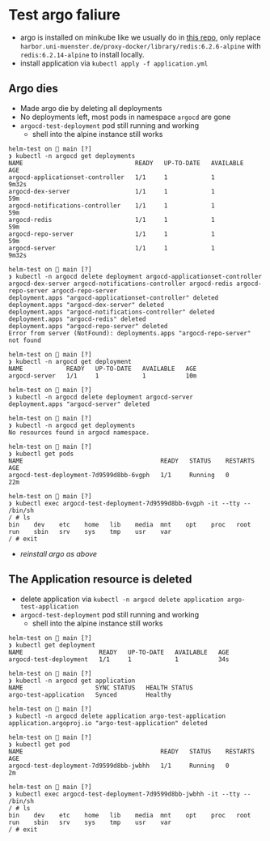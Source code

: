 # Test argo faliure

- argo is installed on minikube like we usually do in [this repo](https://zivgitlab.uni-muenster.de/wwuit-sys/sciebo/kubernetes/-/tree/master/argocd), only replace `harbor.uni-muenster.de/proxy-docker/library/redis:6.2.6-alpine` with `redis:6.2.14-alpine` to install locally.
- install application via `kubectl apply -f application.yml`


## Argo dies

- Made argo die by deleting all deployments
- No deployments left, most pods in namespace  `argocd` are gone 
- `argocd-test-deployment` pod still running and working
    - shell into the alpine instance still works

```
helm-test on  main [?] 
❯ kubectl -n argocd get deployments
NAME                               READY   UP-TO-DATE   AVAILABLE   AGE
argocd-applicationset-controller   1/1     1            1           9m32s
argocd-dex-server                  1/1     1            1           59m
argocd-notifications-controller    1/1     1            1           59m
argocd-redis                       1/1     1            1           59m
argocd-repo-server                 1/1     1            1           59m
argocd-server                      1/1     1            1           9m32s

helm-test on  main [?] 
❯ kubectl -n argocd delete deployment argocd-applicationset-controller argocd-dex-server argocd-notifications-controller argocd-redis argocd-repo-server argocd-repo-server
deployment.apps "argocd-applicationset-controller" deleted
deployment.apps "argocd-dex-server" deleted
deployment.apps "argocd-notifications-controller" deleted
deployment.apps "argocd-redis" deleted
deployment.apps "argocd-repo-server" deleted
Error from server (NotFound): deployments.apps "argocd-repo-server" not found

helm-test on  main [?] 
❯ kubectl -n argocd get deployment
NAME            READY   UP-TO-DATE   AVAILABLE   AGE
argocd-server   1/1     1            1           10m

helm-test on  main [?] 
❯ kubectl -n argocd delete deployment argocd-server
deployment.apps "argocd-server" deleted

helm-test on  main [?] 
❯ kubectl -n argocd get deployments
No resources found in argocd namespace.

helm-test on  main [?] 
❯ kubectl get pods   
NAME                                      READY   STATUS    RESTARTS   AGE
argocd-test-deployment-7d9599d8bb-6vgph   1/1     Running   0          22m

helm-test on  main [?] 
❯ kubectl exec argocd-test-deployment-7d9599d8bb-6vgph -it --tty -- /bin/sh
/ # ls
bin    dev    etc    home   lib    media  mnt    opt    proc   root   run    sbin   srv    sys    tmp    usr    var
/ # exit
```

- *reinstall argo as above*


## The Application resource is deleted

- delete application via `kubectl -n argocd delete application argo-test-application`
- `argocd-test-deployment` pod still running and working
    - shell into the alpine instance still works

```
helm-test on  main [?] 
❯ kubectl get deployment
NAME                     READY   UP-TO-DATE   AVAILABLE   AGE
argocd-test-deployment   1/1     1            1           34s

helm-test on  main [?] 
❯ kubectl -n argocd get application
NAME                    SYNC STATUS   HEALTH STATUS
argo-test-application   Synced        Healthy

helm-test on  main [?] 
❯ kubectl -n argocd delete application argo-test-application
application.argoproj.io "argo-test-application" deleted

helm-test on  main [?] 
❯ kubectl get pod 
NAME                                      READY   STATUS    RESTARTS   AGE
argocd-test-deployment-7d9599d8bb-jwbhh   1/1     Running   0          2m

helm-test on  main [?] 
❯ kubectl exec argocd-test-deployment-7d9599d8bb-jwbhh -it --tty -- /bin/sh
/ # ls
bin    dev    etc    home   lib    media  mnt    opt    proc   root   run    sbin   srv    sys    tmp    usr    var
/ # exit
```


